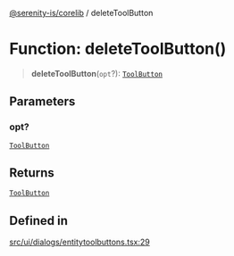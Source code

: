 [@serenity-is/corelib](../README.md) / deleteToolButton

# Function: deleteToolButton()

> **deleteToolButton**(`opt`?): [`ToolButton`](../interfaces/ToolButton.md)

## Parameters

### opt?

[`ToolButton`](../interfaces/ToolButton.md)

## Returns

[`ToolButton`](../interfaces/ToolButton.md)

## Defined in

[src/ui/dialogs/entitytoolbuttons.tsx:29](https://github.com/serenity-is/serenity/blob/master/packages/corelib/src/ui/dialogs/entitytoolbuttons.tsx#L29)
